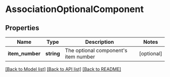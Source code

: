 # AssociationOptionalComponent

## Properties
Name | Type | Description | Notes
------------ | ------------- | ------------- | -------------
**item_number** | **string** | The optional component&#39;s item number | [optional] 

[[Back to Model list]](../README.md#documentation-for-models) [[Back to API list]](../README.md#documentation-for-api-endpoints) [[Back to README]](../README.md)


